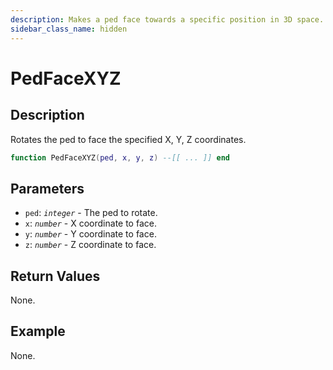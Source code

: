 ```yaml
---
description: Makes a ped face towards a specific position in 3D space.
sidebar_class_name: hidden
---
```


# PedFaceXYZ

## Description

Rotates the ped to face the specified X, Y, Z coordinates.

```lua
function PedFaceXYZ(ped, x, y, z) --[[ ... ]] end
```

## Parameters

- `ped`: _`integer`_ - The ped to rotate.
- `x`: _`number`_ - X coordinate to face.
- `y`: _`number`_ - Y coordinate to face.
- `z`: _`number`_ - Z coordinate to face.

## Return Values

None.

## Example

None.

